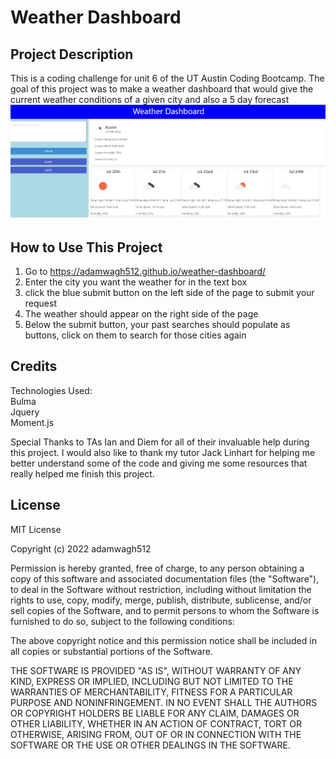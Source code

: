 # Weather Dashboard

## Project Description
This is a coding challenge for unit 6 of the UT Austin Coding Bootcamp. The goal of this project was to make a weather dashboard that would give the current weather conditions of a given city and also a 5 day forecast
![alt text](./assets/images/screenshot.jpg)

## How to Use This Project
1) Go to  https://adamwagh512.github.io/weather-dashboard/
2) Enter the city you want the weather for in the text box
3) click the blue submit button on the left side of the page to submit your request
4) The weather should appear on the right side of the page
5) Below the submit button, your past searches should populate as buttons, click on them to search for those cities again

## Credits
Technologies Used: 
    <br>Bulma
    <br>Jquery
    <br>Moment.js

Special Thanks to TAs Ian and Diem for all of their invaluable help during this project. I would also like to thank my tutor Jack Linhart for helping me better understand some of the code and giving me some resources that really helped me finish this project. 

## License
MIT License

Copyright (c) 2022 adamwagh512

Permission is hereby granted, free of charge, to any person obtaining a copy
of this software and associated documentation files (the "Software"), to deal
in the Software without restriction, including without limitation the rights
to use, copy, modify, merge, publish, distribute, sublicense, and/or sell
copies of the Software, and to permit persons to whom the Software is
furnished to do so, subject to the following conditions:

The above copyright notice and this permission notice shall be included in all
copies or substantial portions of the Software.

THE SOFTWARE IS PROVIDED "AS IS", WITHOUT WARRANTY OF ANY KIND, EXPRESS OR
IMPLIED, INCLUDING BUT NOT LIMITED TO THE WARRANTIES OF MERCHANTABILITY,
FITNESS FOR A PARTICULAR PURPOSE AND NONINFRINGEMENT. IN NO EVENT SHALL THE
AUTHORS OR COPYRIGHT HOLDERS BE LIABLE FOR ANY CLAIM, DAMAGES OR OTHER
LIABILITY, WHETHER IN AN ACTION OF CONTRACT, TORT OR OTHERWISE, ARISING FROM,
OUT OF OR IN CONNECTION WITH THE SOFTWARE OR THE USE OR OTHER DEALINGS IN THE SOFTWARE.
